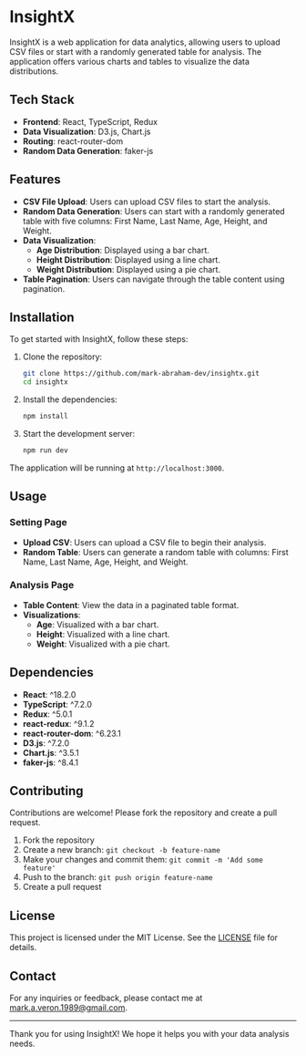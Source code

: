 # InsightX

InsightX is a web application for data analytics, allowing users to upload CSV files or start with a randomly generated table for analysis. The application offers various charts and tables to visualize the data distributions.

## Tech Stack

- **Frontend**: React, TypeScript, Redux
- **Data Visualization**: D3.js, Chart.js
- **Routing**: react-router-dom
- **Random Data Generation**: faker-js

## Features

- **CSV File Upload**: Users can upload CSV files to start the analysis.
- **Random Data Generation**: Users can start with a randomly generated table with five columns: First Name, Last Name, Age, Height, and Weight.
- **Data Visualization**:
  - **Age Distribution**: Displayed using a bar chart.
  - **Height Distribution**: Displayed using a line chart.
  - **Weight Distribution**: Displayed using a pie chart.
- **Table Pagination**: Users can navigate through the table content using pagination.

## Installation

To get started with InsightX, follow these steps:

1. Clone the repository:

   ```sh
   git clone https://github.com/mark-abraham-dev/insightx.git
   cd insightx
   ```

2. Install the dependencies:

   ```sh
   npm install
   ```

3. Start the development server:
   ```sh
   npm run dev
   ```

The application will be running at `http://localhost:3000`.

## Usage

### Setting Page

- **Upload CSV**: Users can upload a CSV file to begin their analysis.
- **Random Table**: Users can generate a random table with columns: First Name, Last Name, Age, Height, and Weight.

### Analysis Page

- **Table Content**: View the data in a paginated table format.
- **Visualizations**:
  - **Age**: Visualized with a bar chart.
  - **Height**: Visualized with a line chart.
  - **Weight**: Visualized with a pie chart.

## Dependencies

- **React**: ^18.2.0
- **TypeScript**: ^7.2.0
- **Redux**: ^5.0.1
- **react-redux**: ^9.1.2
- **react-router-dom**: ^6.23.1
- **D3.js**: ^7.2.0
- **Chart.js**: ^3.5.1
- **faker-js**: ^8.4.1

## Contributing

Contributions are welcome! Please fork the repository and create a pull request.

1. Fork the repository
2. Create a new branch: `git checkout -b feature-name`
3. Make your changes and commit them: `git commit -m 'Add some feature'`
4. Push to the branch: `git push origin feature-name`
5. Create a pull request

## License

This project is licensed under the MIT License. See the [LICENSE](LICENSE) file for details.

## Contact

For any inquiries or feedback, please contact me at [mark.a.veron.1989@gmail.com](mailto:mark.a.veron.1989@gmail.com).

---

Thank you for using InsightX! We hope it helps you with your data analysis needs.
